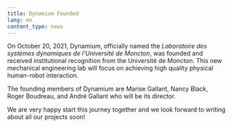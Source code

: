 ```yaml
---
title: Dynamium Founded
lang: en
content_type: news
---
```


On October 20, 2021, Dynamium, officially named the _Laboratoire des systèmes dynamiques de l'Université de Moncton_, was founded and received institutional recognition from the Université de Moncton. This new mechanical engineering lab will focus on achieving high quality physical human-robot interaction.

The founding members of Dynamium are Marise Gallant, Nancy Black, Roger Boudreau, and André Gallant who will be its director.

We are very happy start this journey together and we look forward to writing about all our projects soon!
